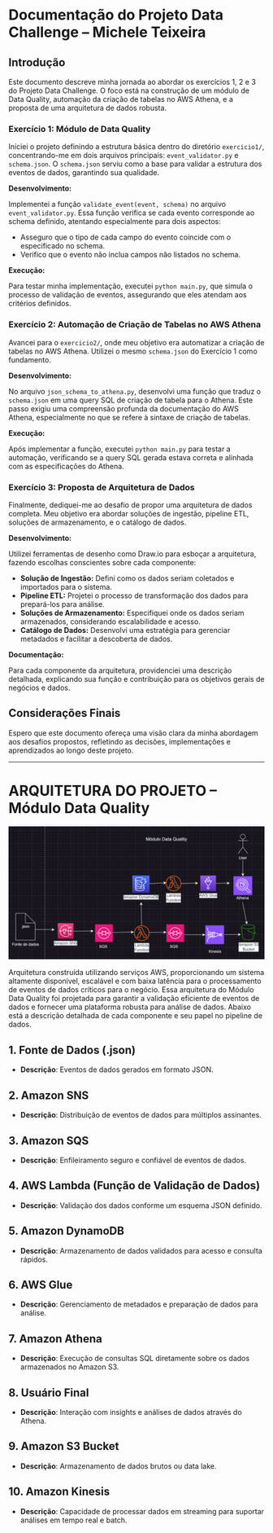 
# Documentação do Projeto Data Challenge – Michele Teixeira

## Introdução

Este documento descreve minha jornada ao abordar os exercícios 1, 2 e 3 do Projeto Data Challenge. O foco está na construção de um módulo de Data Quality, automação da criação de tabelas no AWS Athena, e a proposta de uma arquitetura de dados robusta.

### Exercício 1: Módulo de Data Quality

Iniciei o projeto definindo a estrutura básica dentro do diretório `exercicio1/`, concentrando-me em dois arquivos principais: `event_validator.py` e `schema.json`. O `schema.json` serviu como a base para validar a estrutura dos eventos de dados, garantindo sua qualidade.

**Desenvolvimento:**

Implementei a função `validate_event(event, schema)` no arquivo `event_validator.py`. Essa função verifica se cada evento corresponde ao schema definido, atentando especialmente para dois aspectos:

- Asseguro que o tipo de cada campo do evento coincide com o especificado no schema.
- Verifico que o evento não inclua campos não listados no schema.

**Execução:**

Para testar minha implementação, executei `python main.py`, que simula o processo de validação de eventos, assegurando que eles atendam aos critérios definidos.

### Exercício 2: Automação de Criação de Tabelas no AWS Athena

Avancei para o `exercicio2/`, onde meu objetivo era automatizar a criação de tabelas no AWS Athena. Utilizei o mesmo `schema.json` do Exercício 1 como fundamento.

**Desenvolvimento:**

No arquivo `json_schema_to_athena.py`, desenvolvi uma função que traduz o `schema.json` em uma query SQL de criação de tabela para o Athena. Este passo exigiu uma compreensão profunda da documentação do AWS Athena, especialmente no que se refere à sintaxe de criação de tabelas.

**Execução:**

Após implementar a função, executei `python main.py` para testar a automação, verificando se a query SQL gerada estava correta e alinhada com as especificações do Athena.

### Exercício 3: Proposta de Arquitetura de Dados

Finalmente, dediquei-me ao desafio de propor uma arquitetura de dados completa. Meu objetivo era abordar soluções de ingestão, pipeline ETL, soluções de armazenamento, e o catálogo de dados.

**Desenvolvimento:**

Utilizei ferramentas de desenho como Draw.io para esboçar a arquitetura, fazendo escolhas conscientes sobre cada componente:

- **Solução de Ingestão:** Defini como os dados seriam coletados e importados para o sistema.
- **Pipeline ETL:** Projetei o processo de transformação dos dados para prepará-los para análise.
- **Soluções de Armazenamento:** Especifiquei onde os dados seriam armazenados, considerando escalabilidade e acesso.
- **Catálogo de Dados:** Desenvolvi uma estratégia para gerenciar metadados e facilitar a descoberta de dados.

**Documentação:**

Para cada componente da arquitetura, providenciei uma descrição detalhada, explicando sua função e contribuição para os objetivos gerais de negócios e dados.

## Considerações Finais

Espero que este documento ofereça uma visão clara da minha abordagem aos desafios propostos, refletindo as decisões, implementações e aprendizados ao longo deste projeto.

---

# ARQUITETURA DO PROJETO – Módulo Data Quality

![](img/modulo-data-quality.png)

Arquitetura construída utilizando serviços AWS, proporcionando um sistema altamente disponível, escalável e com baixa latência para o processamento de eventos de dados críticos para o negócio. 
Essa arquitetura do Módulo Data Quality foi projetada para garantir a validação eficiente de eventos de dados e fornecer uma plataforma robusta para análise de dados. 
Abaixo está a descrição detalhada de cada componente e seu papel no pipeline de dados.

## 1. Fonte de Dados (.json)
- **Descrição**: Eventos de dados gerados em formato JSON.

## 2. Amazon SNS
- **Descrição**: Distribuição de eventos de dados para múltiplos assinantes.

## 3. Amazon SQS
- **Descrição**: Enfileiramento seguro e confiável de eventos de dados.

## 4. AWS Lambda (Função de Validação de Dados)
- **Descrição**: Validação dos dados conforme um esquema JSON definido.

## 5. Amazon DynamoDB
- **Descrição**: Armazenamento de dados validados para acesso e consulta rápidos.

## 6. AWS Glue
- **Descrição**: Gerenciamento de metadados e preparação de dados para análise.

## 7. Amazon Athena
- **Descrição**: Execução de consultas SQL diretamente sobre os dados armazenados no Amazon S3.

## 8. Usuário Final
- **Descrição**: Interação com insights e análises de dados através do Athena.

## 9. Amazon S3 Bucket
- **Descrição**: Armazenamento de dados brutos ou data lake.

## 10. Amazon Kinesis
- **Descrição**: Capacidade de processar dados em streaming para suportar análises em tempo real e batch.


